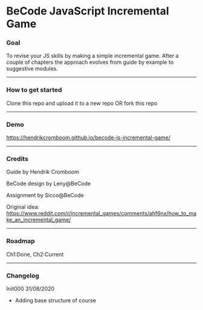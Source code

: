# BeCode JavaScript Incremental Game

### Goal

To revise your JS skills by making a simple incremental game. After a couple of chapters the approach evolves from guide by example to suggestive modules.

---

### How to get started

Clone this repo and upload it to a new repo OR fork this repo

---

### Demo

https://hendrikcromboom.github.io/becode-js-incremental-game/

---

### Credits

Guide by Hendrik Cromboom

BeCode design by Leny@BeCode

Assignment by Sicco@BeCode

Original idea: https://www.reddit.com/r/incremental_games/comments/ahf6nx/how_to_make_an_incremental_game/

---

### Roadmap

Ch1:Done, Ch2:Current

---

### Changelog

Init000 31/08/2020
* Adding base structure of course
